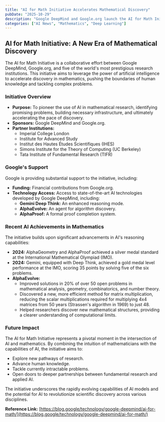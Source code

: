 ```yaml
---
title: "AI for Math Initiative Accelerates Mathematical Discovery"
pubDate: "2025-10-29"
description: "Google DeepMind and Google.org launch the AI for Math Initiative, uniting five leading research institutions to advance mathematical research through AI."
categories: ["AI News", "Mathematics", "Deep Learning"]
---
```


## AI for Math Initiative: A New Era of Mathematical Discovery

The AI for Math Initiative is a collaborative effort between Google DeepMind, Google.org, and five of the world's most prestigious research institutions. This initiative aims to leverage the power of artificial intelligence to accelerate discovery in mathematics, pushing the boundaries of human knowledge and tackling complex problems.

### Initiative Overview

*   **Purpose:** To pioneer the use of AI in mathematical research, identifying promising problems, building necessary infrastructure, and ultimately accelerating the pace of discovery.
*   **Sponsors:** Google DeepMind and Google.org.
*   **Partner Institutions:**
    *   Imperial College London
    *   Institute for Advanced Study
    *   Institut des Hautes Études Scientifiques (IHES)
    *   Simons Institute for the Theory of Computing (UC Berkeley)
    *   Tata Institute of Fundamental Research (TIFR)

### Google's Support

Google is providing substantial support to the initiative, including:

*   **Funding:** Financial contributions from Google.org.
*   **Technology Access:** Access to state-of-the-art AI technologies developed by Google DeepMind, including:
    *   **Gemini Deep Think:** An enhanced reasoning mode.
    *   **AlphaEvolve:** An agent for algorithm discovery.
    *   **AlphaProof:** A formal proof completion system.

### Recent AI Achievements in Mathematics

The initiative builds upon significant advancements in AI's reasoning capabilities:

*   **2024:** AlphaGeometry and AlphaProof achieved a silver medal standard at the International Mathematical Olympiad (IMO).
*   **2024:** Gemini, equipped with Deep Think, achieved a gold medal level performance at the IMO, scoring 35 points by solving five of the six problems.
*   **AlphaEvolve:**
    *   Improved solutions in 20% of over 50 open problems in mathematical analysis, geometry, combinatorics, and number theory.
    *   Discovered a new, more efficient method for matrix multiplication, reducing the scalar multiplications required for multiplying 4x4 matrices from 50 years (Strassen's algorithm in 1969) to just 48.
    *   Helped researchers discover new mathematical structures, providing a clearer understanding of computational limits.

### Future Impact

The AI for Math Initiative represents a pivotal moment in the intersection of AI and mathematics. By combining the intuition of mathematicians with the capabilities of AI, the initiative aims to:

*   Explore new pathways of research.
*   Advance human knowledge.
*   Tackle currently intractable problems.
*   Open doors to deeper partnerships between fundamental research and applied AI.

The initiative underscores the rapidly evolving capabilities of AI models and the potential for AI to revolutionize scientific discovery across various disciplines.

**Reference Link:** [https://blog.google/technology/google-deepmind/ai-for-math/](https://blog.google/technology/google-deepmind/ai-for-math/)
